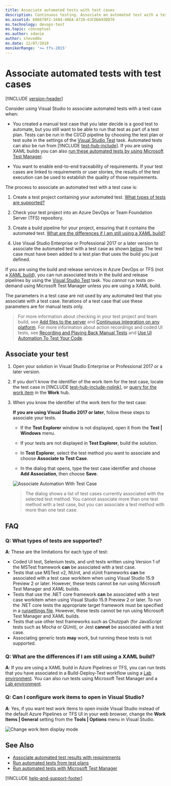 ```yaml
---
title: Associate automated tests with test cases
description: Continuous testing. Associate an automated test with a test case using Microsoft Test Manager and Azure DevOps with a build or release pipeline
ms.assetid: 606679F2-1604-40EA-A720-63CDDA93DD76
ms.technology: devops-test
ms.topic: conceptual
ms.author: sdanie
author: steved0x
ms.date: 12/07/2018
monikerRange: '>= tfs-2015'
---
```


# Associate automated tests with test cases

[!INCLUDE [version-header](includes/version-vs-only.md)]

Consider using Visual Studio to associate automated tests with a test case when:

- You created a manual test case that you later decide is a good test
  to automate, but you still want to be able to run that test as part of a test plan.
  Tests can be run in the CI/CD pipeline by choosing the test plan or test suite
  in the settings of the [Visual Studio Test](../pipelines/tasks/test/vstest.md) task.
  Automated tests can also be run from [!INCLUDE [test-hub-include](includes/test-hub-include.md)].
  If you are using XAML builds you can also
  [run these automated tests by using Microsoft Test Manager](mtm/run-automated-tests-with-microsoft-test-manager.md).

- You want to enable end-to-end traceability of requirements.
  If your test cases are linked to requirements or user stories,
  the results of the test execution can be used to establish the quality of those requirements.

The process to associate an automated test with a test case is:

1.  Create a test project containing your automated test.
    [What types of tests are supported?](#test-types)

1.  Check your test project into an Azure DevOps or Team
    Foundation Server (TFS) repository.

1.  Create a build pipeline for your project, ensuring that it
    contains the automated test.
    [What are the differences if I am still using a XAML build?](#xaml-build)

1.  Use Visual Studio Enterprise or Professional 2017 or a later version to associate the automated
    test with a test case as shown [below](#add-test). The test case must have
    been added to a test plan that uses the build you just defined.

If you are using the build and release services in
Azure DevOps or TFS (not a [XAML build](#xaml-build)), you can run associated tests in the
build and release pipelines by using the
[Visual Studio Test](../pipelines/tasks/test/vstest.md) task.
You _cannot_ run tests on-demand using Microsoft Test Manager unless you are using a XAML build.

The parameters in a test case are not used by any automated test that
you associate with a test case. Iterations of a test case that use these
parameters are for manual tests only.

> For more information about checking in your test project and team build, see
> [Add files to the server](../repos/tfvc/add-files-server.md)
> and [Continuous integration on any platform](../pipelines/overview.md).
> For more information about action recordings and coded UI tests, see
> [Recording and Playing Back Manual Tests](mtm/record-play-back-manual-tests.md)
> and [Use UI Automation To Test Your Code](https://docs.microsoft.com/visualstudio/test/use-ui-automation-to-test-your-code).

<a name="add-test"></a>

## Associate your test

1.  Open your solution in Visual Studio Enterprise or Professional 2017 or a later version.

2.  If you don't know the identifier of the work item for the test case,
    locate the test case in [!INCLUDE [test-hub-include-nolink](includes/test-hub-include-nolink.md)], or [query for the work item](../boards/queries/using-queries.md) in the **Work** hub.

3.  When you know the identifier of the work item for the test case:

    **If you are using Visual Studio 2017 or later**, follow these steps to associate your tests.

    - If the **Test Explorer** window is not displayed, open it from the **Test | Windows** menu.

    - If your tests are not displayed in **Test Explorer**, build the solution.

    - In **Test Explorer**, select the test method you want to associate and choose **Associate to Test Case**.

    - In the dialog that opens, type the test case identifier and choose **Add Association**, then choose **Save**.

    ![Associate Automation With Test Case](media/associate-automated-test-with-test-case/test-explorer-associate.png)

    > The dialog shows a list of test cases currently associated with the selected test method.
    > You cannot associate more than one test method with a test case, but you can associate a
    > test method with more than one test case.

<a name="test-plan"></a>

## FAQ

<a name="test-types"></a>

### Q: What types of tests are supported?

**A**: These are the limitations for each type of test:

- Coded UI test, Selenium tests, and unit tests written using
  Version 1 of the MSTest framework **can** be associated with a test case.
- Tests that use MSTest v2, NUnit, and xUnit frameworks **can** be associated
  with a test case workitem when using Visual Studio 15.9 Preview 2 or later.
  However, these tests cannot be run using Microsoft Test Manager and XAML builds.
- Tests that use the .NET core framework **can** be associated with a test case
  workitem when using Visual Studio 15.9 Preview 2 or later.
  To run the .NET core tests the appropriate target framework must be specified
  in a [runsettings file](https://docs.microsoft.com/visualstudio/test/configure-unit-tests-by-using-a-dot-runsettings-file).
  However, these tests cannot be run using Microsoft Test Manager and XAML builds.
- Tests that use other test frameworks such as Chutzpah (for JavaScript tests
  such as Mocha or QUnit), or Jest **cannot** be associated with a test case.
- Associating generic tests **may** work, but running these tests is not supported.

<a name="xaml-build"></a>

### Q: What are the differences if I am still using a XAML build?

**A**: If you are using a XAML build in Azure Pipelines or TFS, you can run tests
that you have associated in a Build-Deploy-Test workflow using a
[Lab environment](https://docs.microsoft.com/visualstudio/test/lab-management/using-a-lab-environment-for-your-application-lifecycle).
You can also run tests using Microsoft Test Manager and a
[Lab environment](https://docs.microsoft.com/visualstudio/test/lab-management/using-a-lab-environment-for-your-application-lifecycle).

<a name="open-in-vs"></a>

### Q: Can I configure work items to open in Visual Studio?

**A**: Yes, if you want test work items to open inside Visual Studio
instead of the default Azure Pipelines or TFS UI in your web browser,
change the **Work Items | General** setting from the **Tools | Options** menu in Visual Studio.

![Change work item display mode](media/work-item-compatibility.png)

## See Also

- [Associate automated test results with requirements](associate-automated-results-with-requirements.md)
- [Run automated tests from test plans](run-automated-tests-from-test-hub.md)
- [Run automated tests with Microsoft Test Manager](mtm/run-automated-tests-with-microsoft-test-manager.md)

[!INCLUDE [help-and-support-footer](includes/help-and-support-footer.md)]
